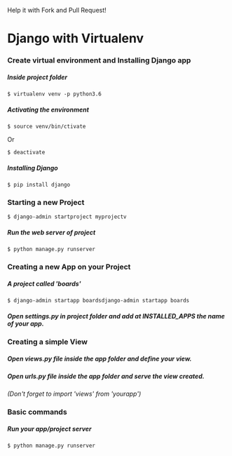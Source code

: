 Help it with Fork and Pull Request!

# Django with Virtualenv 

### Create virtual environment and Installing Django app 
##### Inside project folder
```
$ virtualenv venv -p python3.6 
```

##### Activating the environment 
```
$ source venv/bin/ctivate 
```
Or 
```
$ deactivate 
```

##### Installing Django 
```
$ pip install django 
```

### Starting a new Project 
```
$ django-admin startproject myprojectv 
```

##### Run the web server of project 
```
$ python manage.py runserver 
```

### Creating a new App on your Project 

##### A project called 'boards' 
```
$ django-admin startapp boardsdjango-admin startapp boards 
```

##### Open settings.py in project folder and add at INSTALLED_APPS the name of your app. 

### Creating a simple View 

##### Open views.py file inside the app folder and define your view. 

##### Open urls.py file inside the app folder and serve the view created. 
_(Don't forget to import 'views' from 'yourapp')_

### Basic commands 

##### Run your app/project server 
```
$ python manage.py runserver 
```

